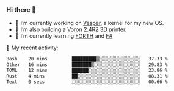 ### Hi there 👋

<!--
**berkus/berkus** is a ✨ _special_ ✨ repository because its `README.md` (this file) appears on your GitHub profile.

Here are some ideas to get you started:

- 🔭 I’m currently working on ...
- 🌱 I’m currently learning ...
- 👯 I’m looking to collaborate on ...
- 🤔 I’m looking for help with ...
- 💬 Ask me about ...
- 📫 How to reach me: ...
- 😄 Pronouns: ...
- ⚡ Fun fact: ...
-->

- 🔭 I’m currently working on [Vesper](https://github.com/metta-systems/vesper), a kernel for my new OS.
- 🔭 I’m also building a Voron 2.4R2 3D printer.
- 🌱 I’m currently learning [FORTH](http://forth.com/starting-forth/) and [F#](https://fsharpforfunandprofit.com/)

💼 My recent activity:

<!--START_SECTION:waka-->

```txt
Bash    20 mins         █████████▒░░░░░░░░░░░░░░░   37.33 %
Other   16 mins         ███████▒░░░░░░░░░░░░░░░░░   29.83 %
TOML    12 mins         ██████░░░░░░░░░░░░░░░░░░░   23.86 %
Rust    4 mins          ██░░░░░░░░░░░░░░░░░░░░░░░   08.31 %
Text    0 secs          ░░░░░░░░░░░░░░░░░░░░░░░░░   00.66 %
```

<!--END_SECTION:waka-->
